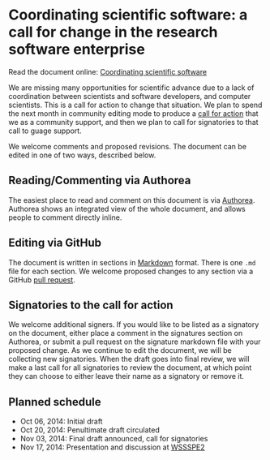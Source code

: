 # Coordinating scientific software: a call for change in the research software enterprise

Read the document online: [Coordinating scientific software](https://www.authorea.com/users/5207/articles/9910/_show_article)

We are missing many opportunities for scientific advance due to a lack of coordination between scientists and software developers, and computer scientists.  This is a call for action to change that situation. We plan to spend the next month in community editing mode to produce a [call for action](https://www.authorea.com/users/5207/articles/9910/_show_article) that we as a community support, and then we plan to call for signatories to that call to guage support.

We welcome comments and proposed revisions.  The document can be edited in one of two ways, described below.

## Reading/Commenting via Authorea

The easiest place to read and comment on this document is via [Authorea](https://www.authorea.com/users/5207/articles/9910/_show_article). Authorea shows an integrated view of the whole document, and allows people to comment directly inline.

## Editing via GitHub

The document is written in sections in [Markdown](https://help.github.com/articles/markdown-basics) format.  There is one `.md` file for each section.  We welcome proposed changes to any section via a GitHub [pull request](https://help.github.com/articles/using-pull-requests).  

## Signatories to the call for action

We welcome additional signers.  If you would like to be listed as a signatory on the document, either place a comment in the signatures section on Authorea, or submit a pull request on the signature markdown file with your proposed change.  As we continue to edit the document, we will be collecting new signatories.  When the draft goes into final review, we will make a last call for all signatories to review the document, at which point they can choose to either leave their name as a signatory or remove it.

## Planned schedule
- Oct 06, 2014: Initial draft
- Oct 20, 2014: Penultimate draft circulated
- Nov 03, 2014: Final draft announced, call for signatories
- Nov 17, 2014: Presentation and discussion at [WSSSPE2](http://wssspe.researchcomputing.org.uk/wssspe2/)



